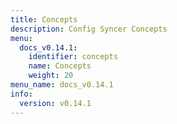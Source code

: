 ```yaml
---
title: Concepts
description: Config Syncer Concepts
menu:
  docs_v0.14.1:
    identifier: concepts
    name: Concepts
    weight: 20
menu_name: docs_v0.14.1
info:
  version: v0.14.1
---
```


